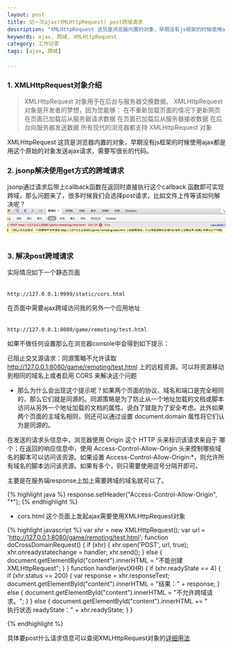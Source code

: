 ```yaml
---
layout: post
title: 记一次ajax(XMLHttpRequest) post跨域请求  
description: "XMLHttpRequest 这货是浏览器内置的对象，早期没有js框架的时候使用ajax都是用这个原始的对象发送ajax请求，需要写很长的代码。"  
keywords: ajax, 跨域, XMLHttpRequest
category: 工作记录
tags: [ajax, 跨域]  

---
```



### 1. XMLHttpRequest对象介绍  

>XMLHttpRequest 对象用于在后台与服务器交换数据。
XMLHttpRequest 对象是开发者的梦想，因为您能够：
在不重新加载页面的情况下更新网页
在页面已加载后从服务器请求数据
在页面已加载后从服务器接收数据
在后台向服务器发送数据
所有现代的浏览器都支持 XMLHttpRequest 对象  

XMLHttpRequest 这货是浏览器内置的对象，早期没有js框架的时候使用ajax都是用这个原始的对象发送ajax请求，需要写很长的代码。  

<!--break-->

### 2. jsonp解决使用get方式的跨域请求  

jsonp通过请求后带上callback函数在返回时直接执行这个callback 函数即可实现跨域，那么问题来了，很多时候我们会选择post请求，比如文件上传等该如何解决呢？  
![同源策略](/images/ajax-post-cross-domain-error.png)


### 3. 解决post跨域请求  

实际情况如下一个静态页面  

<code> 
http://127.0.0.1:9999/static/cors.html
</code> 

在页面中需要ajax跨域访问我的另外一个应用地址  

<code> 
http://127.0.0.1:8080/game/remoting/test.html
</code>

如果不做任何设置那么在浏览器console中会得到如下提示：    
>
已阻止交叉源请求：同源策略不允许读取 http://127.0.0.1:8080/game/remoting/test.html 上的远程资源。可以将资源移动到相同的域名上或者启用 CORS 来解决这个问题  

* 那么为什么会出现这个提示呢？如果两个页面的协议、域名和端口是完全相同的，那么它们就是同源的。同源策略是为了防止从一个地址加载的文档或脚本访问从另外一个地址加载的文档的属性。说白了就是为了安全考虑。此外如果两个页面的主域名相同，则还可以通过设置 document.domain 属性将它们认为是同源的。  

在发送的请求头信息中，浏览器使用 Origin 这个 HTTP 头来标识该请求来自于 哪个；在返回的响应信息中，使用 Access-Control-Allow-Origin 头来控制哪些域名的脚本可以访问该资源。如果设置 Access-Control-Allow-Origin:*，则允许所有域名的脚本访问该资源。如果有多个，则只需要使用逗号分隔开即可。  

主要是在服务端response上加上需要跨域的域名就可以了。  

{% highlight java %}
response.setHeader("Access-Control-Allow-Origin", "*");
{% endhighlight %}

* cors.html 这个页面上发起ajax需要使用XMLHttpRequest对象

{% highlight javascript %}
var xhr = new XMLHttpRequest();
    var url = 'http://127.0.0.1:8080/game/remoting/test.html';
    function doCrossDomainRequest() {
      if (xhr) {
        xhr.open('POST', url, true);
        xhr.onreadystatechange = handler;
        xhr.send();
      } else {
        document.getElementById("content").innerHTML = "不能创建 XMLHttpRequest";
      }
    }
    function handler(evtXHR) {
      if (xhr.readyState == 4) {
        if (xhr.status == 200) {
          var response = xhr.responseText;
          document.getElementById("content").innerHTML = "结果：" + response;
        } else {
          document.getElementById("content").innerHTML = "不允许跨域请求。";
        }
      }
      else {
        document.getElementById("content").innerHTML += "<br/>执行状态 readyState：" + xhr.readyState;
      }
    }
    
{% endhighlight %}

具体要post什么请求信息可以查阅XMLHttpRequest对象的[详细用法](http://www.w3school.com.cn/xml/xml_http.asp)



 
